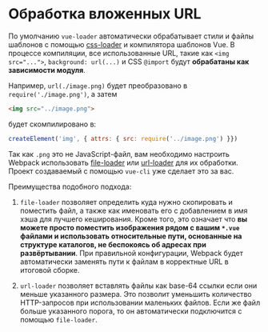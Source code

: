 # Обработка вложенных URL

По умолчанию `vue-loader` автоматически обрабатывает стили и файлы шаблонов с помощью [css-loader](https://github.com/webpack/css-loader) и компилятора шаблонов Vue. В процессе компиляции, все использованные URL, такие как `<img src="...">`, `background: url(...)` и CSS `@import` будут **обрабатаны как зависимости модуля**.

Например, `url(./image.png)` будет преобразовано в `require('./image.png')`, а затем

``` html
<img src="../image.png">
```

будет скомпилировано в:

``` js
createElement('img', { attrs: { src: require('../image.png') }})
```

Так как `.png` это не JavaScript-файл, вам необходимо настроить Webpack использовать [file-loader](https://github.com/webpack/file-loader) или [url-loader](https://github.com/webpack/url-loader) для их обработки. Проект создаваемый с помощью `vue-cli` уже сделает это за вас.

Преимущества подобного подхода:

1. `file-loader` позволяет определить куда нужно скопировать и поместить файл, а также как именовать его с добавлением в имя хэша для лучшего кеширования. Кроме того, это означает что **вы можете просто поместить изображения рядом с вашим `*.vue` файлами и использовать относительные пути, основанные на структуре каталогов, не беспокоясь об адресах при развёртывании**. При правильной конфигурации, Webpack будет автоматически заменять пути к файлам в корректные URL в итоговой сборке.

2. `url-loader` позволяет вставлять файлы как base-64 ссылки если они меньше указанного размера. Это позволит уменьшить количество HTTP-запросов при использовании маленьких файлов. Если же файл больше указанного порога, то он автоматически подключится с помощью `file-loader`.
